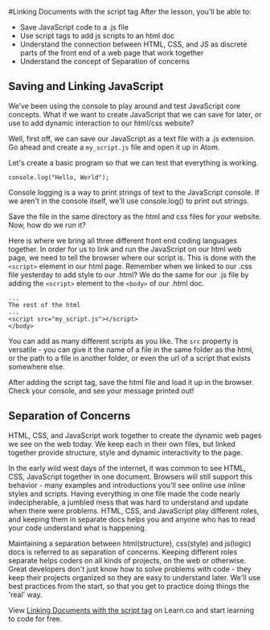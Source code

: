 
#Linking Documents with the script tag
After the lesson, you'll be able to:
+ Save JavaScript code to a .js file
+ Use script tags to add js scripts to an html doc
+ Understand the connection between HTML, CSS, and JS as discrete parts of the front end of a web page that work together
+ Understand the concept of Separation of concerns

## Saving and Linking JavaScript
We’ve been using the console to play around and test JavaScript core concepts. What if we want to create JavaScript that we can save for later, or use to add dynamic interaction to our html/css website?

Well, first off, we can save our JavaScript as a text file with a .js extension. Go ahead and create a `my_script.js` file and open it up in Atom.

Let's create a basic program so that we can test that everything is working.

```
console.log("Hello, World");
```
Console logging is a way to print strings of text to the JavaScript console. If we aren't in the console itself, we'll use console.log() to print out strings.

Save the file in the same directory as the html and css files for your website. Now, how do we run it?

Here is where we bring all three different front end coding languages together. In order for us to link and run the JavaScript on our html web page, we need to tell the browser where our script is. This is done with the `<script>` element in our html page. Remember when we linked to our .css file yesterday to add style to our .html? We do the same for our .js file by adding the `<script>` element to the `<body>` of our .html doc.
```
...
The rest of the html
...
<script src="my_script.js"></script>
</body>
```
You can add as many different scripts as you like. The `src` property is versatile - you can give it the name of a file in the same folder as the html, or the path to a file in another folder, or even the url of a script that exists somewhere else.

After adding the script tag, save the html file and load it up in the browser. Check your console, and see your message printed out!

## Separation of Concerns
HTML, CSS, and JavaScript work together to create the dynamic web pages we see on the web today. We keep each in their own files, but linked together provide structure, style and dynamic interactivity to the page.

In the early wild west days of the internet, it was common to see HTML, CSS, JavaScript together in one document. Browsers will still support this behavior - many examples and introductions you'll see online use inline styles and scripts. Having everything in one file made the code nearly indecipherable, a jumbled mess that was hard to understand and update when there were problems. HTML, CSS, and JavaScript play different roles, and keeping them in separate docs helps you and anyone who has to read your code understand what is happening.

Maintaining a separation between html(structure), css(style) and js(logic) docs is referred to as separation of concerns. Keeping different roles separate helps coders on all kinds of projects, on the web or otherwise. Great developers don't just know how to solve problems with code - they keep their projects organized so they are easy to understand later. We'll use best practices from the start, so that you get to practice doing things the 'real' way.

<p data-visibility='hidden'>View <a href='https://learn.co/lessons/cssi-2.1-linking-documents-with-the-script-tag' title='Linking Documents with the script tag'>Linking Documents with the script tag</a> on Learn.co and start learning to code for free.</p>
